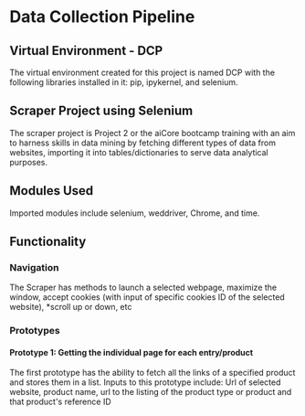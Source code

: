 # Data Collection Pipeline

## Virtual Environment - DCP
The virtual environment created for this project is named DCP with the following libraries installed in it: pip, ipykernel, and selenium.

## Scraper Project using Selenium
The scraper project is Project 2 or the aiCore bootcamp training with an aim to harness skills in data mining by fetching different types of data from websites, importing it into tables/dictionaries to serve data analytical purposes.

## Modules Used
Imported modules include selenium, weddriver, Chrome, and time.

## Functionality

### Navigation
The Scraper has methods to launch a selected webpage, maximize the window, accept cookies (with input of specific cookies ID of the selected website), *scroll up or down, etc

### Prototypes

#### Prototype 1: Getting the individual page for each entry/product
The first prototype has the ability to fetch all the links of a specified product and stores them in a list.
Inputs to this prototype include: Url of selected website, product name, url to the listing of the product type or product and that product's reference ID
